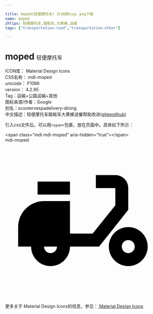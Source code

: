 ```yaml
---

title: moped(轻便摩托车) ICON转svg、png下载
name: moped
zhTips: 轻便摩托车,踏板车,大黄蜂,送餐
tags: ["transportation-road","transportation-other"]

---
```


# moped  <small style="font-size: 60%;font-weight: 100">轻便摩托车</small>


<div class="detail-page">
<p>
<span>
ICON库：
<span class="badge-secondary badge">Material Design Icons</span> 
</span>
<br/>
<span>
CSS名称：
<span class="badge-secondary badge">mdi-moped</span> 
</span>
<br/>
<span>
unicode：
<span class="badge-secondary badge">F1086</span> 
<copy-btn content='F1086' btn-title=""></copy-btn>
<copy-btn :content='String.fromCodePoint(parseInt("F1086", 16))' btn-title="复制U"></copy-btn>
</span>
<br/>
<span>
version：
<span class="badge-secondary badge">4.2.95</span> 
</span><br/><span>Tag：<span class="badge-light badge"><router-link to="/tags/transportation-road.html">运输+公路</router-link></span><span class="badge-light badge"><router-link to="/tags/transportation-other.html">运输+其他</router-link></span></span>
<br/>
<span>图标来源/作者：<span class="badge-light badge">Google</span></span> 
<br/>
<span>别名：<span class="badge-light badge">scooter</span><span class="badge-light badge">vespa</span><span class="badge-light badge">delivery-dining</span></span><br/><span class="zh-detail">中文描述：<span class="badge-primary badge">轻便摩托车</span><span class="badge-primary badge">踏板车</span><span class="badge-primary badge">大黄蜂</span><span class="badge-primary badge">送餐</span><span class="help-link"><span>帮助改进</span>(<a href="https://gitee.com/liuwave/icon-helper/edit/master/json/material/moped.json" target="_blank" rel="noopener noreferrer">gitee</a><a href="https://github.com/liuwave/icon-helper/edit/master/json/material/moped.json" target="_blank" rel="noopener noreferrer">github</a></span>)</span><br/>
</p>
</div>
<div class="alert alert-dark">
  <i class="mdi mdi-moped mdi-48px"></i>
  <i class="mdi mdi-moped mdi-36px"></i>
  <i class="mdi mdi-moped mdi-24px"></i>
  <i class="mdi mdi-moped mdi-18px"></i>
</div>
<div>
  <p>引入css文件后，可以用<code>&lt;span&gt;</code>包裹，放在页面中。具体如下所示：    
  </p>
  <div class="alert alert-primary" style="font-size: 14px">
    &lt;span class="mdi mdi-moped" aria-hidden="true"&gt;&lt;/span&gt;
    <copy-btn content='<span class="mdi mdi-moped" aria-hidden="true"></span>'></copy-btn>
  </div>
  <div class="alert alert-secondary">
    <i class="mdi mdi-moped"
    style="font-size: 24px"
    aria-hidden="true"></i> mdi-moped
    <copy-btn content="mdi-moped" btn-title="复制图标名称"></copy-btn>
  </div>
</div>
<div id="svg" class="svg-wrap">
<svg xmlns="http://www.w3.org/2000/svg" viewBox="0 0 24 24"><path d="M19 15C19.55 15 20 15.45 20 16C20 16.55 19.55 17 19 17S18 16.55 18 16C18 15.45 18.45 15 19 15M19 13C17.34 13 16 14.34 16 16S17.34 19 19 19 22 17.66 22 16 20.66 13 19 13M10 6H5V8H10V6M17 5H14V7H17V9.65L13.5 14H10V9H6C3.79 9 2 10.79 2 13V16H4C4 17.66 5.34 19 7 19S10 17.66 10 16H14.5L19 10.35V7C19 5.9 18.11 5 17 5M7 17C6.45 17 6 16.55 6 16H8C8 16.55 7.55 17 7 17Z" /></svg>
</div>
<detail full-name='mdi-moped'></detail>
    
<div><p>更多关于 Material Design Icons的信息，参见：<a target="_blank" href="https://iconhelper.cn/material.html"> Material Design Icons</a>
</p></div>
